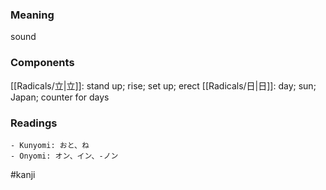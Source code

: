 ### Meaning

sound

### Components

[[Radicals/立|立]]: stand up; rise; set up; erect [[Radicals/日|日]]: day; sun; Japan; counter for days

### Readings

```
- Kunyomi: おと、ね
- Onyomi: オン、イン、-ノン
```

#kanji